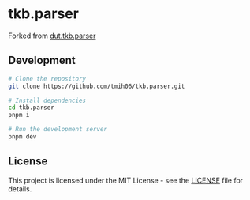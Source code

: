 # tkb.parser

Forked from [dut.tkb.parser](https://github.com/michioxd/dut.tkb.parser)

## Development

```sh
# Clone the repository
git clone https://github.com/tmih06/tkb.parser.git

# Install dependencies
cd tkb.parser
pnpm i

# Run the development server
pnpm dev
```

## License

This project is licensed under the MIT License - see the [LICENSE](LICENSE) file for details.

